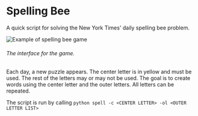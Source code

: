 # Spelling Bee
A quick script for solving the New York Times' daily spelling bee problem.

![Example of spelling bee game](https://i.gyazo.com/ab9e107b65541e816b22b9612359ed76.png "Example of spelling bee game")
###### The interface for the game.

Each day, a new puzzle appears. The center letter is in yellow and must be used. The rest of the letters may or may not be used. The goal is to create words using the center letter and the outer letters. All letters can be repeated.

The script is run by calling `python spell -c <CENTER LETTER> -ol <OUTER LETTER LIST>`
